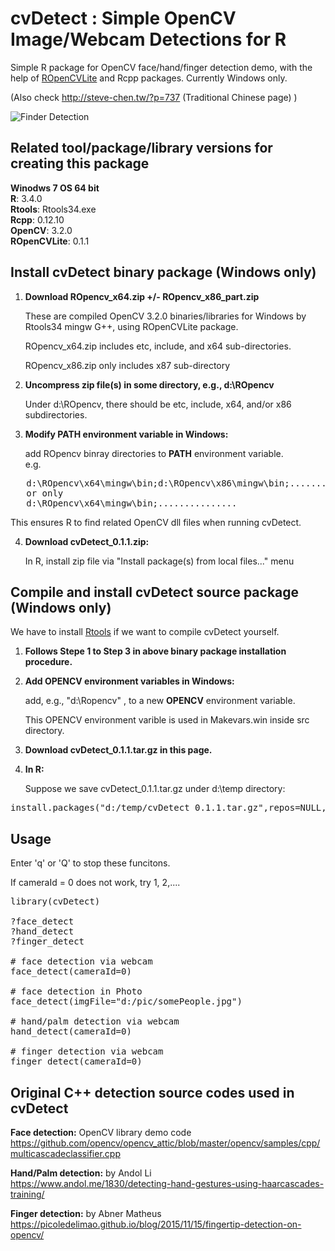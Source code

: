 # cvDetect : Simple OpenCV Image/Webcam Detections for R
Simple R package for OpenCV face/hand/finger detection demo, with the help of [ROpenCVLite](https://github.com/swarm-lab/ROpenCVLite) and Rcpp packages. Currently Windows only.

(Also check http://steve-chen.tw/?p=737  (Traditional Chinese page) )

![Finder Detection](http://steve-chen.tw/wp-content/uploads/2017/05/finger000.jpg)

## Related tool/package/library versions for creating this package

__Winodws 7 OS 64 bit__  
__R__: 3.4.0  
__Rtools__: Rtools34.exe  
__Rcpp__: 0.12.10  
__OpenCV__: 3.2.0  
__ROpenCVLite__: 0.1.1

## Install cvDetect binary package (Windows only)

1. __Download ROpencv_x64.zip +/- ROpencv_x86_part.zip__

   These are compiled OpenCV 3.2.0 binaries/libraries for Windows by Rtools34 mingw G++, using ROpenCVLite package.
   
   ROpencv_x64.zip includes etc, include, and x64 sub-directories.
   
   ROpencv_x86.zip only includes x87 sub-directory   

2. __Uncompress zip file(s) in some directory, e.g., d:\ROpencv__

   Under d:\ROpencv, there should be etc, include, x64, and/or x86 subdirectories.

3. __Modify PATH environment variable in Windows:__

   add ROpencv binray directories to __PATH__ environment variable.     
   e.g.  
<pre>
   d:\ROpencv\x64\mingw\bin;d:\ROpencv\x86\mingw\bin;............... 
   or only
   d:\ROpencv\x64\mingw\bin;............... 
</pre>   
   This ensures R to find related OpenCV dll files when running cvDetect.  

4. __Download cvDetect_0.1.1.zip:__

   In R, install zip file via "Install package(s) from local files..." menu

## Compile and install cvDetect source package (Windows only) 

We have to install [Rtools](https://cran.r-project.org/bin/windows/Rtools/) if we want to compile cvDetect yourself.

1. __Follows Stepe 1 to Step 3 in above binary package installation procedure.__ 

2. __Add OPENCV environment variables in Windows:__

   add, e.g., "d:\Ropencv" , to a new  __OPENCV__ environment variable.

   This OPENCV environment varible is used in Makevars.win inside src directory.
   
3. __Download  cvDetect_0.1.1.tar.gz in this page.__

4. __In R:__ 

   Suppose we save cvDetect_0.1.1.tar.gz under d:\temp directory:  
<pre>
install.packages("d:/temp/cvDetect_0.1.1.tar.gz",repos=NULL,type="source")  
</pre>

## Usage

Enter 'q' or 'Q' to stop these funcitons.

If cameraId = 0 does not work, try 1, 2,.... 

<pre>
library(cvDetect)

?face_detect
?hand_detect
?finger_detect

# face detection via webcam
face_detect(cameraId=0)

# face detection in Photo 
face_detect(imgFile="d:/pic/somePeople.jpg")

# hand/palm detection via webcam
hand_detect(cameraId=0)

# finger detection via webcam
finger_detect(cameraId=0)
</pre>

## Original C++ detection source codes used in cvDetect

__Face detection:__  OpenCV library demo code  
https://github.com/opencv/opencv_attic/blob/master/opencv/samples/cpp/multicascadeclassifier.cpp

__Hand/Palm detection:__  by Andol Li  
https://www.andol.me/1830/detecting-hand-gestures-using-haarcascades-training/

__Finger detection:__ by Abner Matheus  
https://picoledelimao.github.io/blog/2015/11/15/fingertip-detection-on-opencv/
